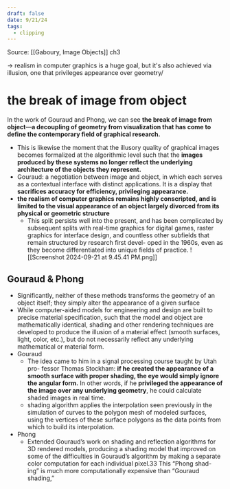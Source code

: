 ```yaml
---
draft: false
date: 9/21/24
tags:
  - clipping
---
```

Source: [[Gaboury, Image Objects]] ch3

-> realism in computer graphics is a huge goal, but it's also achieved via illusion, one that privileges appearance over geometry/
# the break of image from object
In the work of Gouraud and Phong, we can see **the break of image from object**—**a decoupling of geometry from visualization that has come to define the contemporary field of graphical research.**
* This is likewise the moment that the illusory quality of graphical images becomes formalized at the algorithmic level such that the **images produced by these systems no longer reflect the underlying architecture of the objects they represent.**
* Gouraud: a negotiation between image and object, in which each serves as a contextual interface with distinct applications. It is a display that **sacrifices accuracy for efficiency, privileging appearance.**
* **the realism of computer graphics remains highly conscripted, and is limited to the visual appearance of an object largely divorced from its physical or geometric structure**
	* This split persists well into the present, and has been complicated by subsequent splits with real-time graphics for digital games, raster graphics for interface design, and countless other subfields that remain structured by research first devel- oped in the 1960s, even as they become differentiated into unique fields of practice.
![[Screenshot 2024-09-21 at 9.45.41 PM.png]]

## Gouraud & Phong
* Significantly, neither of these methods transforms the geometry of an object itself; they simply alter the appearance of a given surface
* While computer-aided models for engineering and design are built to precise material specification, such that the model and object are mathematically identical, shading and other rendering techniques are developed to produce the illusion of a material effect (smooth surfaces, light, color, etc.), but do not necessarily reflect any underlying mathematical or material form.
* Gouraud
	* The idea came to him in a signal processing course taught by Utah pro- fessor Thomas Stockham: **if he created the appearance of a smooth surface with proper shading, the eye would simply ignore the angular form.** In other words, if he **privileged the appearance of the image over any underlying geometry**, he could calculate shaded images in real time.
	* shading algorithm applies the interpolation seen previously in the simulation of curves to the polygon mesh of modeled surfaces, using the vertices of these surface polygons as the data points from which to build its interpolation.
* Phong
	* Extended Gouraud’s work on shading and reflection algorithms for 3D rendered models, producing a shading model that improved on some of the difficulties in Gouraud’s algorithm by making a separate color computation for each individual pixel.33 This “Phong shad- ing” is much more computationally expensive than “Gouraud shading,”